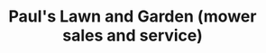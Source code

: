 ---
title: "Paul's Lawn and Garden (mower sales and service)"
url: /massillon/pauls-lawn-and-garden-mower-sales-and-service/
shop: Dorfladen
---